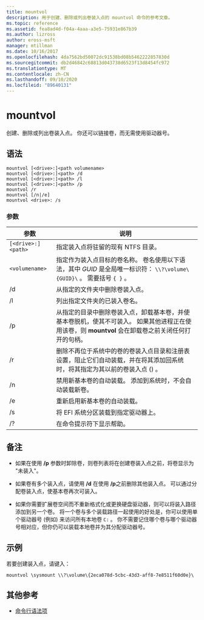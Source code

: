 ```yaml
---
title: mountvol
description: 用于创建、删除或列出卷装入点的 mountvol 命令的参考文章。
ms.topic: reference
ms.assetid: fea8ad4d-f04a-4aaa-a3e5-75931e867b39
ms.author: lizross
author: eross-msft
manager: mtillman
ms.date: 10/16/2017
ms.openlocfilehash: 4da7562bd50072dc91538bd08b5462222857830d
ms.sourcegitcommit: db2d46842c68813d043738d6523f13d8454fc972
ms.translationtype: MT
ms.contentlocale: zh-CN
ms.lasthandoff: 09/10/2020
ms.locfileid: "89640131"
---
```

# <a name="mountvol"></a>mountvol

创建、删除或列出卷装入点。 你还可以链接卷，而无需使用驱动器号。

## <a name="syntax"></a>语法

```
mountvol [<drive>:]<path volumename>
mountvol [<drive>:]<path> /d
mountvol [<drive>:]<path> /l
mountvol [<drive>:]<path> /p
mountvol /r
mountvol [/n|/e]
mountvol <drive>: /s
```

### <a name="parameters"></a>参数

| 参数 | 说明 |
| --------- | ----------- |
| `[<drive>:]<path>` | 指定装入点将驻留的现有 NTFS 目录。 |
| `<volumename>` | 指定作为装入点目标的卷名称。 卷名使用以下语法，其中 *GUID* 是全局唯一标识符： `\\?\volume\{GUID}\` 。 需要括号 `{ }` 。 |
| /d | 从指定的文件夹中删除卷装入点。 |
| /l | 列出指定文件夹的已装入卷名。 |
| /p | 从指定的目录中删除卷装入点，卸载基本卷，并使基本卷脱机，使其不可装入。 如果其他进程正在使用该卷，则 **mountvol** 会在卸载卷之前关闭任何打开的句柄。 |
| /r | 删除不再位于系统中的卷的卷装入点目录和注册表设置，阻止它们自动装载，并在将其添加回系统时，将其指定为其以前的卷装入点 () 。 |
| /n | 禁用新基本卷的自动装载。 添加到系统时，不会自动装载新卷。 |
| /e | 重新启用新基本卷的自动装载。 |
| /s | 将 EFI 系统分区装载到指定驱动器上。 |
| /? | 在命令提示符下显示帮助。 |

## <a name="remarks"></a>备注

- 如果在使用 **/p** 参数时卸除卷，则卷列表将在创建卷装入点之前，将卷显示为 "未装入"。

- 如果卷有多个装入点，请使用 **/d** 在使用 **/p**之前删除其他装入点。 可以通过分配卷装入点，使基本卷再次可装入。

- 如果你需要扩展卷空间而不重新格式化或更换硬盘驱动器，则可以将装入路径添加到另一个卷。 将一个卷与多个装载路径一起使用的好处是，你可以使用单个驱动器号 (例如) 来访问所有本地卷 `C:` 。 你不需要记住哪个卷与哪个驱动器号相对应，但你仍可以装载本地卷并为其分配驱动器号。

## <a name="examples"></a>示例

若要创建装入点，请键入：

```
mountvol \sysmount \\?\volume\{2eca078d-5cbc-43d3-aff8-7e8511f60d0e}\
```

## <a name="additional-references"></a>其他参考

- [命令行语法项](command-line-syntax-key.md)
